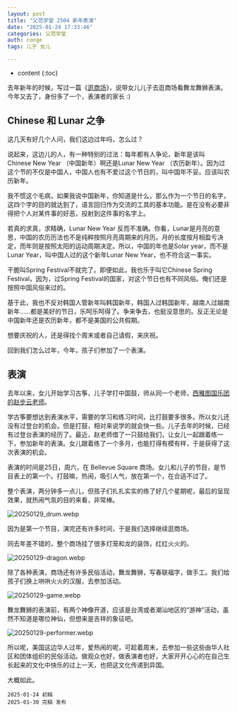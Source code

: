 ```yaml
---
layout: post
title: "父范学堂 2504 新年表演"
date: "2025-01-24 17:33:46"
categories: 父范学堂
auth: conge
tags: 儿子 女儿 

---
```

* content
{:toc}

去年新年的时候，写过一篇《[逛商场](https://conge.livingwithfcs.org/2024/02/06/NewDaddy-son-not-lost/)》，说带女儿儿子去逛商场看舞龙舞狮表演。今年又去了，身份多了一个，表演者的家长 :)




## Chinese 和 Lunar 之争 

这几天有好几个人问，我们这边过年吗，怎么过？

说起来，这边儿的人，有一种特别的过法：每年都有人争论，新年是该叫 Chinese New Year （中国新年）啊还是Lunar New Year （农历新年）。因为过这个节的不仅是中国人，中国人也有不爱过这个节日的，叫中国年不妥。应该叫农历新年。

我不惯这个毛病，如果我说中国新年，你知道是什么，那么作为一个节日的名字，这四个字的目的就达到了，语言回归作为交流的工具的基本功能。是在没有必要非得把个人对某件事的好恶，投射到这件事的名字上。

若真的求真，求精确，Lunar New Year 反而不准确。你看，Lunar是月亮的意思，中国的农历历法也不是纯粹按照月亮周期来的月历。月的长度按月相盈亏决定，而年则是按照太阳的运动周期决定。所以，中国的年也是Solar year，而不是Lunar Year，叫中国人过的这个新年Lunar New Year，也不符合这一事实。

干脆叫Spring Festival不就完了。即便如此，我也乐于叫它Chinese Spring Festival，因为，过Spring Festival的国家，对这个节日也有不同风俗。俺们还是按照中国风俗来过的。

基于此，我也不反对韩国人管新年叫韩国新年，韩国人过韩国新年，越南人过越南新年……都是美好的节日，乐呵乐呵得了。争来争去，也挺没意思的。反正无论是中国新年还是农历新年，都不是美国的公共假期。

想要庆祝的人，还是得找个周末或者自己请假，来庆祝。

回到我们怎么过年，今年，孩子们参加了一个表演。

## 表演

去年以来，女儿开始学习古筝，儿子学打中国鼓，师从同一个老师，[西雅图国乐团的赵步云老师](https://www.chineseartsandmusic.org/staff#:~:text=ORCHESTRA%20ADVISOR-,BUYUN%20ZHAO)。

学古筝要想达到表演水平，需要的学习和练习时间，比打鼓要多很多。所以女儿还没有过登台的机会。但是打鼓，相对来说学的就会快一些。儿子去年的时候，已经有过登台表演的经历了。最近，赵老师借了一只鼓给我们，让女儿一起跟着练一下，参加新年的表演。女儿跟着练了一个多月，也能打得有模有样，于是获得了这次表演的机会。

表演的时间是25日，周六，在 Bellevue Square 商场。女儿和儿子的节目，是节目表上的第一个。打鼓嘛，热闹，吸引人气，放在第一个，在合适不过了。

整个表演，两分钟多一点儿，但孩子们扎扎实实的练了好几个星期呢，最后的呈现效果，就热闹气氛的目的来看，非常棒。

![20250129_drum.webp](https://s2.loli.net/2025/01/30/V8AkqyRzghbZD4d.webp)

因为是第一个节目，演完还有许多时间，于是我们选择继续逛商场。

同去年差不错的，整个商场挂了很多灯笼和龙的装饰，红红火火的。

![20250129-dragon.webp](https://s2.loli.net/2025/01/30/g9BCQfy56HY84ec.webp)

除了各种表演，商场还有许多民俗活动，舞龙舞狮，写春联福字，做手工。我们给孩子们换上哄哄火火的汉服，去参加活动。

![20250129-game.webp](https://s2.loli.net/2025/01/30/lQp7iHGW8Rdfe4v.webp)

舞龙舞狮的表演前，有两个神像开道，应该是台湾或者潮汕地区的“游神”活动，虽然不知道是哪位神仙，但想来是吉祥的象征吧。

![20250129-performer.webp](https://s2.loli.net/2025/01/30/GCIT4XkvmgSJR68.webp)

所以呢，美国这边华人过年，爱热闹的呢，可趁着周末，去参加一些这些由华人社区和团体组织的民俗活动。做观众也好，做表演者也好，大家开开心心的在自己生长起来的文化中快乐的过上一天，也把这文化传递到异国。

大概如此。



```
2025-01-24 初稿 
2025-01-30 完稿 发布
```
